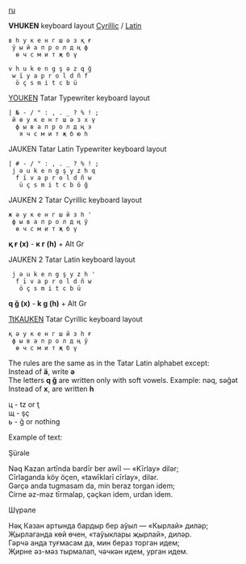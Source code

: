 [ru](https://github.com/2k1dmg/cta/blob/main/Tatar/Tatar_ru.md)

**VHUKEN** keyboard layout [Cyrillic](https://raw.githubusercontent.com/2k1dmg/cta/main/Tatar/TtVHUKEN.klc) / [Latin](https://raw.githubusercontent.com/2k1dmg/cta/main/Tatar/TtVHUKEN_LAT.klc)
```
в һ у к е н г ш ә з қ ғ
 ў ы й а п р о л д ң ф
  ө ч с м и т җ б ү

v h u k e n g ş ə z q ğ
 w ī y a p r o l d ñ f
  ö ç s m i t c b ü
```

[YOUKEN](https://raw.githubusercontent.com/2k1dmg/cta/main/Tatar/TtYOUKENtw.klc) Tatar Typewriter keyboard layout
```
| № - / " : , . _ ? % ! ;
 й ө у к е н г ш ә з х ү
  ф ы в а п р о л д ң э
   я ч с м и т җ б ю һ
```

JAUKEN Tatar Latin Typewriter keyboard layout
```
| # - / " : , . _ ? % ! ;
 j ə u k e n g ş y z h q
  f ī v a p r o l d ñ w
   ü ç s m i t c b ö ğ
```

JAUKEN 2 Tatar Cyrillic keyboard layout
```
ж ә у к е н г ш й з һ '
 ф ы в а п р о л д ң ў
  ө ч с м и т җ б ү 
```
**қ ғ (х)** - **к г (һ)** + Alt Gr

JAUKEN 2 Tatar Latin keyboard layout
```
 j ə u k e n g ş y z h '
  f ī v a p r o l d ñ w
   ö ç s m i t c b ü
```
**q ğ (x)** - **k g (h)** + Alt Gr

[TtKAUKEN](https://raw.githubusercontent.com/2k1dmg/cta/main/Tatar/TtKAUKEN.klc) Tatar Cyrillic keyboard layout
```
қ ә у к е н г ш й з һ ғ
 ф ы в а п р о л д ң ў
  ө ч с м и т җ б ү
```

The rules are the same as in the Tatar Latin alphabet except:  
Instead of **ä**, write **ə**  
The letters **q ğ** are written only with soft vowels. Example: nəq, səğət  
Instead of **x**, are written **h**  

ц - tz or ţ  
щ - şç  
ь - ğ or nothing

Example of text:

Şürəle

Nəq Kazan artīnda bardīr ber awīl — «Kīrlay» dilər;  
Cīrlaganda köy öçen, «tawīklarī cīrlay», dilər.  
Gərçə anda tugmasam da, min beraz torgan idem;  
Cirne əz-məz tīrmalap, çəçkən idem, urdan idem.

Шүрәле

Нәқ Казан артында бардыр бер аўыл — «Кырлай» диләр;  
Җырлаганда көй өчен, «таўыклары җырлай», диләр.  
Гәрчә анда туғмасам да, мин бераз торган идем;  
Җирне әз-мәз тырмалап, чәчкән идем, урган идем.

